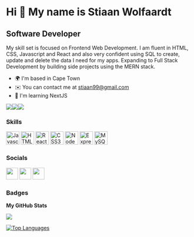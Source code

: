 Hi 👋 My name is Stiaan Wolfaardt
=================================

Software Developer
------------------

My skill set is focused on Frontend Web Development. I am fluent in HTML, CSS, Javascript and React and also very confident using SQL to create, update and delete the data I need for my apps. Expanding to Full Stack Development by building side projects using the MERN stack.

*   🌍  I'm based in Cape Town
*   ✉️  You can contact me at [stiaan99@gmail.com](mailto:stiaan99@gmail.com)
*   🧠  I'm learning NextJS

<a href="https://www.twitter.com/StiaanW" target="_blank" rel="noreferrer"><img
                  src="https://img.shields.io/twitter/follow/StiaanW?logo=twitter&style=for-the-badge&color=0891b2&labelColor=1c1917"
                /></a><a href="https://www.github.com/STIAANWOL" target="_blank" rel="noreferrer"><img
                  src="https://img.shields.io/github/followers/STIAANWOL?logo=github&style=for-the-badge&color=0891b2&labelColor=1c1917" /></a><a href="https://www.github.com/STIAANWOL" target="_blank" rel="noreferrer"><img
                  src="https://img.shields.io/github/stars/STIAANWOL?logo=github&style=for-the-badge&color=0891b2&labelColor=1c1917" /></a>

### Skills
<p align="left">
                                <a href="https://developer.mozilla.org/en-US/docs/Web/JavaScript" target="_blank" rel="noreferrer"><img src="https://raw.githubusercontent.com/danielcranney/readme-generator/main/public/icons/skills/javascript-colored.svg" width="36" height="36" alt="Javascript" /></a>
                                <a href="https://developer.mozilla.org/en-US/docs/Glossary/HTML5" target="_blank" rel="noreferrer"><img src="https://raw.githubusercontent.com/danielcranney/readme-generator/main/public/icons/skills/html5-colored.svg" width="36" height="36" alt="HTML5" /></a>
                                <a href="https://reactjs.org/" target="_blank" rel="noreferrer"><img src="https://raw.githubusercontent.com/danielcranney/readme-generator/main/public/icons/skills/react-colored.svg" width="36" height="36" alt="React" /></a>
                                <a href="https://www.w3.org/TR/CSS/#css" target="_blank" rel="noreferrer"><img src="https://raw.githubusercontent.com/danielcranney/readme-generator/main/public/icons/skills/css3-colored.svg" width="36" height="36" alt="CSS3" /></a>
                                <a href="https://nodejs.org/en/" target="_blank" rel="noreferrer"><img src="https://raw.githubusercontent.com/danielcranney/readme-generator/main/public/icons/skills/nodejs-colored.svg" width="36" height="36" alt="NodeJS" /></a>
                                <a href="https://expressjs.com/" target="_blank" rel="noreferrer"><img src="https://raw.githubusercontent.com/danielcranney/readme-generator/main/public/icons/skills/express-colored.svg" width="36" height="36" alt="Express" /></a>
                                <a href="https://www.mysql.com/" target="_blank" rel="noreferrer"><img src="https://raw.githubusercontent.com/danielcranney/readme-generator/main/public/icons/skills/mysql-colored.svg" width="36" height="36" alt="MySQL" /></a>
                    </p>
                    

### Socials
                  
<p align="left"> <a href="https://www.github.com/STIAANWOL" target="_blank" rel="noreferrer"><img src="https://raw.githubusercontent.com/danielcranney/readme-generator/main/public/icons/socials/github.svg" width="32" height="32" /></a> <a href="https://www.linkedin.com/in/stiaanwolfaardt" target="_blank" rel="noreferrer"><img src="https://raw.githubusercontent.com/danielcranney/readme-generator/main/public/icons/socials/linkedin.svg" width="32" height="32" /></a> <a href="https://www.twitter.com/StiaanW" target="_blank" rel="noreferrer"><img src="https://raw.githubusercontent.com/danielcranney/readme-generator/main/public/icons/socials/twitter.svg" width="32" height="32" /></a></p>

### Badges

<b>My GitHub Stats</b>

<a href="http://www.github.com/STIAANWOL"><img src="https://github-readme-streak-stats.herokuapp.com/?user=STIAANWOL&stroke=ffffff&background=1c1917&ring=0891b2&fire=0891b2&currStreakNum=ffffff&currStreakLabel=0891b2&sideNums=ffffff&sideLabels=ffffff&dates=ffffff&hide_border=true" /></a>

<a href="https://github.com/STIAANWOL" align="left"><img src="https://github-readme-stats.vercel.app/api/top-langs/?username=STIAANWOL&langs_count=10&title_color=0891b2&text_color=ffffff&icon_color=0891b2&bg_color=1c1917&hide_border=true&locale=en&custom_title=Top%20%Languages" alt="Top Languages" /></a>
